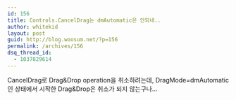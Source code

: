 ```yaml
---
id: 156
title: Controls.CancelDrag는 dmAutomatic은 안되네..
author: whitekid
layout: post
guid: http://blog.woosum.net/?p=156
permalink: /archives/156
dsq_thread_id:
  - 1037829614
---
```

CancelDrag로 Drag&Drop operation을 취소하려는데, DragMode=dmAutomatic인 상태에서 시작한 Drag&Drop은 취소가 되지 않는구나...